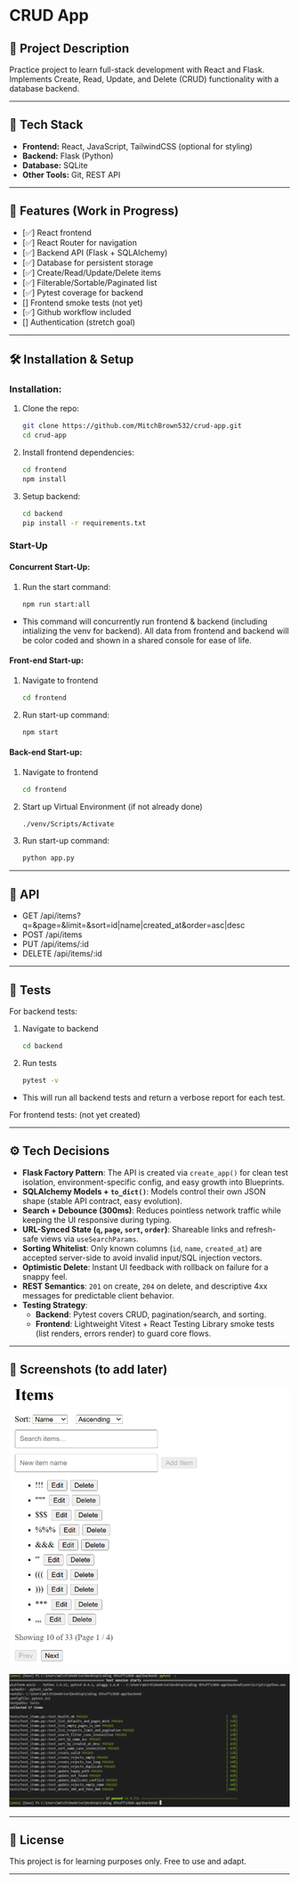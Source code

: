 # CRUD App

## 📌 Project Description

Practice project to learn full-stack development with React and Flask.  
Implements Create, Read, Update, and Delete (CRUD) functionality with a database backend.

---

## 🚀 Tech Stack

- **Frontend:** React, JavaScript, TailwindCSS (optional for styling)
- **Backend:** Flask (Python)
- **Database:** SQLite
- **Other Tools:** Git, REST API

---

## 📂 Features (Work in Progress)

- [✅] React frontend
- [✅] React Router for navigation
- [✅] Backend API (Flask + SQLAlchemy)
- [✅] Database for persistent storage
- [✅] Create/Read/Update/Delete items
- [✅] Filterable/Sortable/Paginated list
- [✅] Pytest coverage for backend
- [] Frontend smoke tests (not yet)
- [✅] Github workflow included
- [] Authentication (stretch goal)

---

## 🛠️ Installation & Setup

### Installation:

1. Clone the repo:
   ```bash
   git clone https://github.com/MitchBrown532/crud-app.git
   cd crud-app
   ```
2. Install frontend dependencies:
   ```bash
   cd frontend
   npm install
   ```
3. Setup backend:

   ```bash
   cd backend
   pip install -r requirements.txt
   ```

### Start-Up

#### Concurrent Start-Up:

1. Run the start command:
   ```bash
   npm run start:all
   ```

- This command will concurrently run frontend & backend (including intializing the venv for backend). All data from frontend and backend will be color coded and shown in a shared console for ease of life.

#### Front-end Start-up:

1. Navigate to frontend
   ```bash
   cd frontend
   ```
2. Run start-up command:
   ```bash
   npm start
   ```

#### Back-end Start-up:

1. Navigate to frontend
   ```bash
   cd frontend
   ```
2. Start up Virtual Environment (if not already done)
   ```bash
   ./venv/Scripts/Activate
   ```
3. Run start-up command:
   ```bash
   python app.py
   ```

---

## 🔌 API

- GET /api/items?q=&page=&limit=&sort=id|name|created_at&order=asc|desc
- POST /api/items
- PUT /api/items/:id
- DELETE /api/items/:id

---

## 🧪 Tests

For backend tests:

1. Navigate to backend
   ```bash
   cd backend
   ```
2. Run tests
   ```bash
   pytest -v
   ```

- This will run all backend tests and return a verbose report for each test.

For frontend tests: (not yet created)

---

## ⚙️ Tech Decisions

- **Flask Factory Pattern**: The API is created via `create_app()` for clean test isolation, environment-specific config, and easy growth into Blueprints.
- **SQLAlchemy Models + `to_dict()`**: Models control their own JSON shape (stable API contract, easy evolution).
- **Search + Debounce (300ms)**: Reduces pointless network traffic while keeping the UI responsive during typing.
- **URL-Synced State (`q`, `page`, `sort`, `order`)**: Shareable links and refresh-safe views via `useSearchParams`.
- **Sorting Whitelist**: Only known columns (`id`, `name`, `created_at`) are accepted server-side to avoid invalid input/SQL injection vectors.
- **Optimistic Delete**: Instant UI feedback with rollback on failure for a snappy feel.
- **REST Semantics**: `201` on create, `204` on delete, and descriptive 4xx messages for predictable client behavior.
- **Testing Strategy**:
  - **Backend**: Pytest covers CRUD, pagination/search, and sorting.
  - **Frontend**: Lightweight Vitest + React Testing Library smoke tests (list renders, errors render) to guard core flows.

---

## 📸 Screenshots (to add later)

![Screenshot of a functional CRUD app demonstrating all fundamentals of Full stack development](image.png)

![Screenshot of extensive backend testing with every test being passed](image-1.png)

---

## 📜 License

This project is for learning purposes only. Free to use and adapt.

---
